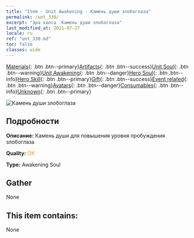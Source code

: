 ```yaml
---
title: "Item - Unit Awakening - Камень души злобоглаза"
permalink: /unt_330/
excerpt: "Эра хаоса  Камень души злобоглаза"
last_modified_at: 2021-07-27
locale: ru
ref: "unt_330.md"
toc: false
classes: wide
---
```

 [Materials](/ItemsRU/){: .btn .btn--primary}[Artifacts](/ItemsRU/Artifacts/){: .btn .btn--success}[Unit Soul](/ItemsRU/UnitSoul/){: .btn .btn--warning}[Unit Awakening](/ItemsRU/UnitAwakening/){: .btn .btn--danger}[Hero Soul](/ItemsRU/HeroSoul/){: .btn .btn--info}[Hero Skill](/ItemsRU/HeroSkill/){: .btn .btn--primary}[Gift](/ItemsRU/Gift/){: .btn .btn--success}[Event related](/ItemsRU/Events/){: .btn .btn--warning}[Avatars](/ItemsRU/Avatars/){: .btn .btn--danger}[Consumables](/ItemsRU/Consumables/){: .btn .btn--info}[Unknown](/ItemsRU/Unknown/){: .btn .btn--primary}

 ![Камень души злобоглаза](/images/u/tia_xieyan.jpg)

## Подробности
 **Описание:** Камень души для повышения уровня пробуждения злобоглаза

 **Quality:** <span style="color: #FF8C00">OK</span>

 **Type:** Awakening Soul

## Gather

  None

## This item contains:

  None

